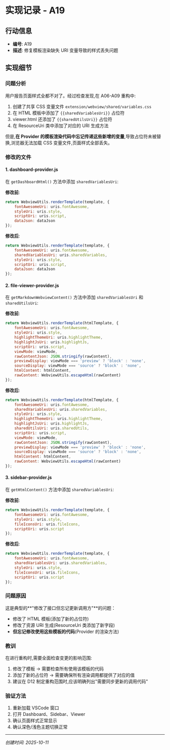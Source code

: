 # 实现记录 - A19

## 行动信息
- **编号**: A19
- **描述**: 修复模板渲染缺失 URI 变量导致的样式丢失问题

## 实现细节

### 问题分析
用户报告页面样式全都不对了。经过检查发现,在 A06-A09 重构中:
1. 创建了共享 CSS 变量文件 `extension/webview/shared/variables.css`
2. 在 HTML 模板中添加了 `{{sharedVariablesUri}}` 占位符
3. viewer.html 还添加了 `{{sharedUtilsUri}}` 占位符
4. 在 ResourceUri 类中添加了对应的 URI 生成方法

但是,**在 Provider 的模板渲染代码中忘记传递这些新增的变量**,导致占位符未被替换,浏览器无法加载 CSS 变量文件,页面样式全部丢失。

### 修改的文件

#### 1. dashboard-provider.js
在 `getDashboardHtml()` 方法中添加 `sharedVariablesUri`:

**修改前**:
```javascript
return WebviewUtils.renderTemplate(template, {
    fontAwesomeUri: uris.fontAwesome,
    styleUri: uris.style,
    scriptUri: uris.script,
    dataJson: dataJson
});
```

**修改后**:
```javascript
return WebviewUtils.renderTemplate(template, {
    fontAwesomeUri: uris.fontAwesome,
    sharedVariablesUri: uris.sharedVariables,
    styleUri: uris.style,
    scriptUri: uris.script,
    dataJson: dataJson
});
```

#### 2. file-viewer-provider.js
在 `getMarkdownWebviewContent()` 方法中添加 `sharedVariablesUri` 和 `sharedUtilsUri`:

**修改前**:
```javascript
return WebviewUtils.renderTemplate(htmlTemplate, {
    fontAwesomeUri: uris.fontAwesome,
    styleUri: uris.style,
    highlightThemeUri: uris.highlightTheme,
    highlightJsUri: uris.highlightJs,
    scriptUri: uris.script,
    viewMode: viewMode,
    rawContentJson: JSON.stringify(rawContent),
    previewDisplay: viewMode === 'preview' ? 'block' : 'none',
    sourceDisplay: viewMode === 'source' ? 'block' : 'none',
    htmlContent: htmlContent,
    rawContent: WebviewUtils.escapeHtml(rawContent)
});
```

**修改后**:
```javascript
return WebviewUtils.renderTemplate(htmlTemplate, {
    fontAwesomeUri: uris.fontAwesome,
    sharedVariablesUri: uris.sharedVariables,
    styleUri: uris.style,
    highlightThemeUri: uris.highlightTheme,
    highlightJsUri: uris.highlightJs,
    sharedUtilsUri: uris.sharedUtils,
    scriptUri: uris.script,
    viewMode: viewMode,
    rawContentJson: JSON.stringify(rawContent),
    previewDisplay: viewMode === 'preview' ? 'block' : 'none',
    sourceDisplay: viewMode === 'source' ? 'block' : 'none',
    htmlContent: htmlContent,
    rawContent: WebviewUtils.escapeHtml(rawContent)
});
```

#### 3. sidebar-provider.js
在 `getHtmlContent()` 方法中添加 `sharedVariablesUri`:

**修改前**:
```javascript
return WebviewUtils.renderTemplate(template, {
    fontAwesomeUri: uris.fontAwesome,
    styleUri: uris.style,
    fileIconsUri: uris.fileIcons,
    scriptUri: uris.script
});
```

**修改后**:
```javascript
return WebviewUtils.renderTemplate(template, {
    fontAwesomeUri: uris.fontAwesome,
    sharedVariablesUri: uris.sharedVariables,
    styleUri: uris.style,
    fileIconsUri: uris.fileIcons,
    scriptUri: uris.script
});
```

### 问题原因
这是典型的**"修改了接口但忘记更新调用方"**的问题：
- 修改了 HTML 模板(添加了新的占位符)
- 修改了资源 URI 生成(ResourceUri 类添加了新字段)
- **但忘记修改使用这些模板的代码**(Provider 的渲染方法)

### 教训
在进行重构时,需要全面检查变更的影响范围:
1. 修改了模板 → 需要检查所有使用该模板的代码
2. 添加了新的占位符 → 需要确保所有渲染调用都提供了对应的值
3. 建议在 D12 制定重构范围时,应该明确列出"需要同步更新的调用代码"

### 验证方法
1. 重新加载 VSCode 窗口
2. 打开 Dashboard、Sidebar、Viewer
3. 确认页面样式正常显示
4. 确认深色/浅色主题切换正常

---
*创建时间: 2025-10-11*
